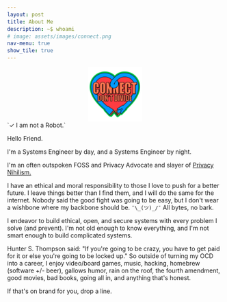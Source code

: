 ```yaml
---
layout: post
title: About Me
description: ~$ whoami
# image: assets/images/connect.png
nav-menu: true
show_tile: true
---
```

<img style="display:block; width:25%; height:auto; margin-left:auto; margin-right:auto;" src="assets/images/connect.png" class="center">
`✓ I am not a Robot.`

Hello Friend.

I'm a Systems Engineer by day, and a Systems Engineer by night.

I'm an often outspoken FOSS and Privacy Advocate and slayer of [Privacy Nihilism.](https://text.mainframe.computer/2020/10/05/Securi-tea-01.html)

I have an ethical and moral responsibility to those I love to push for a better future. I leave things better than I find them, and I will do the same for the internet. Nobody said the good fight was going to be easy, but I don't wear a wishbone where my backbone should be. `¯\_(ツ)_/¯` All bytes, no bark.

I endeavor to build ethical, open, and secure systems with every problem I solve (and prevent). I'm not old enough to know everything, and I'm not smart enough to build complicated systems.

Hunter S. Thompson said: "If you're going to be crazy, you have to get paid for it or else you're going to be locked up." So outside of turning my OCD into a career, I enjoy video/board games, music, hacking, homebrew (software +/- beer), gallows humor, rain on the roof, the fourth amendment, good movies, bad books, going all in, and anything that's honest.

If that's on brand for you, drop a line.

